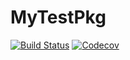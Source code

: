 # MyTestPkg

[![Build Status](https://travis-ci.com/pietrop88/MyTestPkg.jl.svg?branch=master)](https://travis-ci.com/pietrop88/MyTestPkg.jl)
[![Codecov](https://codecov.io/gh/pietrop88/MyTestPkg.jl/branch/master/graph/badge.svg)](https://codecov.io/gh/pietrop88/MyTestPkg.jl)
